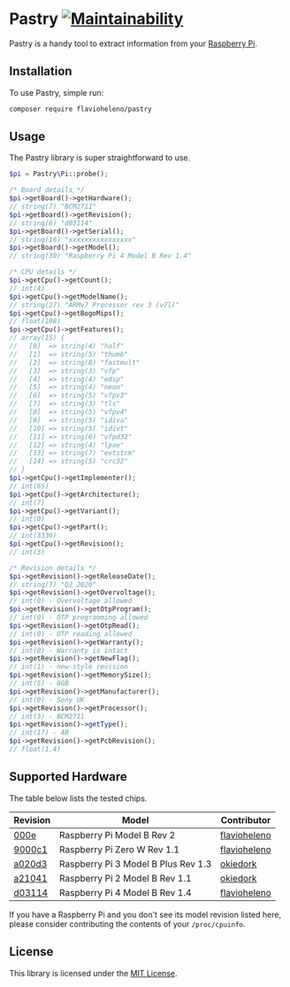 # Pastry [![Maintainability](https://api.codeclimate.com/v1/badges/2a6fccf8032894f30507/maintainability)](https://codeclimate.com/github/flavioheleno/pastry/maintainability)

Pastry is a handy tool to extract information from your [Raspberry Pi](https://www.raspberrypi.org/).

## Installation

To use Pastry, simple run:

```bash
composer require flavioheleno/pastry
```

## Usage

The Pastry library is super straightforward to use.

```php
$pi = Pastry\Pi::probe();

/* Board details */
$pi->getBoard()->getHardware();
// string(7) "BCM2711"
$pi->getBoard()->getRevision();
// string(6) "d03114"
$pi->getBoard()->getSerial();
// string(16) "xxxxxxxxxxxxxxxx"
$pi->getBoard()->getModel();
// string(30) "Raspberry Pi 4 Model B Rev 1.4"

/* CPU details */
$pi->getCpu()->getCount();
// int(4)
$pi->getCpu()->getModelName();
// string(27) "ARMv7 Processor rev 3 (v7l)"
$pi->getCpu()->getBogoMips();
// float(108)
$pi->getCpu()->getFeatures();
// array(15) {
//   [0]  => string(4) "half"
//   [1]  => string(5) "thumb"
//   [2]  => string(8) "fastmult"
//   [3]  => string(3) "vfp"
//   [4]  => string(4) "edsp"
//   [5]  => string(4) "neon"
//   [6]  => string(5) "vfpv3"
//   [7]  => string(3) "tls"
//   [8]  => string(5) "vfpv4"
//   [9]  => string(5) "idiva"
//   [10] => string(5) "idivt"
//   [11] => string(6) "vfpd32"
//   [12] => string(4) "lpae"
//   [13] => string(7) "evtstrm"
//   [14] => string(5) "crc32"
// }
$pi->getCpu()->getImplementer();
// int(65)
$pi->getCpu()->getArchitecture();
// int(7)
$pi->getCpu()->getVariant();
// int(0)
$pi->getCpu()->getPart();
// int(3336)
$pi->getCpu()->getRevision();
// int(3)

/* Revision details */
$pi->getRevision()->getReleaseDate();
// string(7) "Q2 2020"
$pi->getRevision()->getOvervoltage();
// int(0) - Overvoltage allowed
$pi->getRevision()->getOtpProgram();
// int(0) - OTP programming allowed
$pi->getRevision()->getOtpRead();
// int(0) - OTP reading allowed
$pi->getRevision()->getWarranty();
// int(0) - Warranty is intact
$pi->getRevision()->getNewFlag();
// int(1) - new-style revision
$pi->getRevision()->getMemorySize();
// int(5) - 8GB
$pi->getRevision()->getManufacturer();
// int(0) - Sony UK
$pi->getRevision()->getProcessor();
// int(3) - BCM2711
$pi->getRevision()->getType();
// int(17) - 4B
$pi->getRevision()->getPcbRevision();
// float(1.4)
```

## Supported Hardware

The table below lists the tested chips.

Revision                            | Model                               | Contributor
------------------------------------|-------------------------------------|------------
[000e](tests/Fixtures/000e.txt)     | Raspberry Pi Model B Rev 2          | [flavioheleno](https://github.com/flavioheleno)
[9000c1](tests/Fixtures/9000c1.txt) | Raspberry Pi Zero W Rev 1.1         | [flavioheleno](https://github.com/flavioheleno)
[a020d3](tests/Fixtures/a020d3.txt) | Raspberry Pi 3 Model B Plus Rev 1.3 | [okiedork](https://github.com/okiedork)
[a21041](tests/Fixtures/a21041.txt) | Raspberry Pi 2 Model B Rev 1.1      | [okiedork](https://github.com/okiedork)
[d03114](tests/Fixtures/d03114.txt) | Raspberry Pi 4 Model B Rev 1.4      | [flavioheleno](https://github.com/flavioheleno)

If you have a Raspberry Pi and you don't see its model revision listed here, please consider contributing the contents of your `/proc/cpuinfo`.

## License

This library is licensed under the [MIT License](LICENSE).
